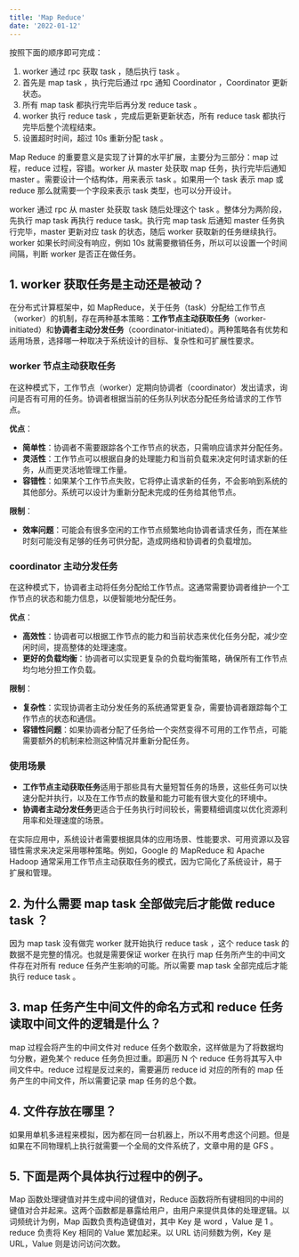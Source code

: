 ```yaml
---
title: 'Map Reduce'
date: '2022-01-12'
---
```


按照下面的顺序即可完成：

1. worker 通过 rpc 获取 task ，随后执行 task 。
2. 首先是 map task ，执行完后通过 rpc 通知 Coordinator ，Coordinator 更新状态。
3. 所有 map task 都执行完毕后再分发 reduce task 。
4. worker 执行 reduce task ，完成后更新更新状态，所有 reduce task 都执行完毕后整个流程结束。
5. 设置超时时间，超过 10s 重新分配 task 。

Map Reduce 的重要意义是实现了计算的水平扩展，主要分为三部分：map 过程，reduce 过程，容错。worker 从 master 处获取 map 任务，执行完毕后通知 master 。需要设计一个结构体，用来表示 task 。如果用一个 task 表示 map 或 reduce 那么就需要一个字段来表示 task 类型，也可以分开设计。

worker 通过 rpc 从 master 处获取 task 随后处理这个 task 。整体分为两阶段，先执行 map task 再执行 reduce task。执行完 map task 后通知 master 任务执行完毕，master 更新对应 task 的状态，随后 worker 获取新的任务继续执行。worker 如果长时间没有响应，例如 10s 就需要撤销任务，所以可以设置一个时间间隔，判断 worker 是否正在做任务。

## 1. worker 获取任务是主动还是被动？

在分布式计算框架中，如 MapReduce，关于任务（task）分配给工作节点（worker）的机制，存在两种基本策略：**工作节点主动获取任务**（worker-initiated）和**协调者主动分发任务**（coordinator-initiated）。两种策略各有优势和适用场景，选择哪一种取决于系统设计的目标、复杂性和可扩展性要求。

### worker 节点主动获取任务

在这种模式下，工作节点（worker）定期向协调者（coordinator）发出请求，询问是否有可用的任务。协调者根据当前的任务队列状态分配任务给请求的工作节点。

**优点**：
- **简单性**：协调者不需要跟踪各个工作节点的状态，只需响应请求并分配任务。
- **灵活性**：工作节点可以根据自身的处理能力和当前负载来决定何时请求新的任务，从而更灵活地管理工作量。
- **容错性**：如果某个工作节点失败，它将停止请求新的任务，不会影响到系统的其他部分。系统可以设计为重新分配未完成的任务给其他节点。

**限制**：
- **效率问题**：可能会有很多空闲的工作节点频繁地向协调者请求任务，而在某些时刻可能没有足够的任务可供分配，造成网络和协调者的负载增加。

### coordinator 主动分发任务

在这种模式下，协调者主动将任务分配给工作节点。这通常需要协调者维护一个工作节点的状态和能力信息，以便智能地分配任务。

**优点**：
- **高效性**：协调者可以根据工作节点的能力和当前状态来优化任务分配，减少空闲时间，提高整体的处理速度。
- **更好的负载均衡**：协调者可以实现更复杂的负载均衡策略，确保所有工作节点均匀地分担工作负载。

**限制**：
- **复杂性**：实现协调者主动分发任务的系统通常更复杂，需要协调者跟踪每个工作节点的状态和通信。
- **容错性问题**：如果协调者分配了任务给一个突然变得不可用的工作节点，可能需要额外的机制来检测这种情况并重新分配任务。

### 使用场景

- **工作节点主动获取任务**适用于那些具有大量短暂任务的场景，这些任务可以快速分配并执行，以及在工作节点的数量和能力可能有很大变化的环境中。
- **协调者主动分发任务**更适合于任务执行时间较长，需要精细调度以优化资源利用率和处理速度的场景。

在实际应用中，系统设计者需要根据具体的应用场景、性能要求、可用资源以及容错性需求来决定采用哪种策略。例如，Google 的 MapReduce 和 Apache Hadoop 通常采用工作节点主动获取任务的模式，因为它简化了系统设计，易于扩展和管理。


## 2. 为什么需要 map task 全部做完后才能做 reduce task ？

因为 map task 没有做完 worker 就开始执行 reduce task ，这个 reduce task 的数据不是完整的情况。也就是需要保证 worker 在执行 map 任务所产生的中间文件存在对所有 reduce 任务产生影响的可能。所以需要 map task 全部完成后才能执行 reduce task 。

## 3. map 任务产生中间文件的命名方式和 reduce 任务读取中间文件的逻辑是什么？

map 过程会将产生的中间文件对 reduce 任务个数取余，这样做是为了将数据均匀分散，避免某个 reduce 任务负担过重。即遍历 N 个 reduce 任务将其写入中间文件中。reduce 过程是反过来的，需要遍历 reduce id 对应的所有的 map 任务产生的中间文件，所以需要记录 map 任务的总个数。

## 4. 文件存放在哪里？

如果用单机多进程来模拟，因为都在同一台机器上，所以不用考虑这个问题。但是如果在不同物理机上执行就需要一个全局的文件系统了，文章中用的是 GFS 。

## 5. 下面是两个具体执行过程中的例子。

Map 函数处理键值对并生成中间的键值对，Reduce 函数将所有键相同的中间的键值对合并起来。这两个函数都是暴露给用户，由用户来提供具体的处理逻辑。以词频统计为例，Map 函数负责构造键值对，其中 Key 是 word ，Value 是 1 。reduce 负责将 Key  相同的 Value 累加起来。以 URL 访问频数为例，Key 是 URL，Value 则是访问访问次数。